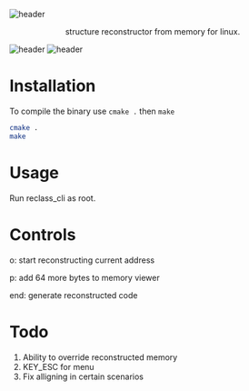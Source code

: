 ![header](https://cdn.discordapp.com/attachments/251626466385592330/708003869078192278/Untitled.png)

<div align=center>structure reconstructor from memory for linux.</div>

![header](https://cdn.discordapp.com/attachments/251626466385592330/708006250713186364/pad.png)
![header](https://cdn.discordapp.com/attachments/251626466385592330/708006263614603837/jfa.png)

# Installation

To compile the binary use `cmake .` then `make`

```bash
cmake .
make
```

# Usage

Run reclass_cli as root.

# Controls

o: start reconstructing current address

p: add 64 more bytes to memory viewer

end: generate reconstructed code

# Todo

1. Ability to override reconstructed memory
2. KEY_ESC for menu
3. Fix alligning in certain scenarios